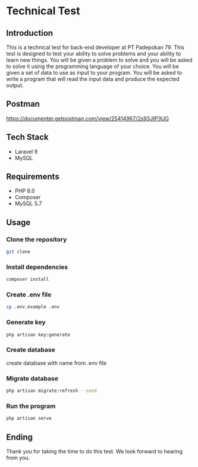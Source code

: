 <!-- make markdown for technical test  -->

# Technical Test

## Introduction

<!-- technical test at PT Padepokan 79 for back-end developer -->

This is a technical test for back-end developer at PT Padepokan 79. This test is designed to test your ability to solve problems and your ability to learn new things. You will be given a problem to solve and you will be asked to solve it using the programming language of your choice. You will be given a set of data to use as input to your program. You will be asked to write a program that will read the input data and produce the expected output.

<!-- URL Postman -->

## Postman

https://documenter.getpostman.com/view/25414967/2s93JtP3UG

<!-- tech stack used laravel 9 mysql-->

## Tech Stack

- Laravel 9
- MySQL

## Requirements

- PHP 8.0
- Composer
- MySQL 5.7


## Usage

<!-- how to run the program -->

### Clone the repository

```bash
git clone
```

### Install dependencies

```bash
composer install
```

### Create .env file

```bash
cp .env.example .env
```

### Generate key

```bash
php artisan key:generate
```

### Create database

create database with name from .env file

### Migrate database

```bash
php artisan migrate:refresh --seed
```

### Run the program

```bash
php artisan serve
```

## Ending

<!-- end of the test -->

Thank you for taking the time to do this test. We look forward to hearing from you.
